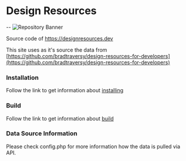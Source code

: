 # Design Resources
--
![Repository Banner](headerimage.png)

Source code of https://designresources.dev

This site uses as it's source the data from [https://github.com/bradtraversy/design-resources-for-developers](https://github.com/bradtraversy/design-resources-for-developers)
### Installation

Follow the link to get information about [installing](https://jigsaw.tighten.co/docs/installation/)


### Build

Follow the link to get information about [build](https://jigsaw.tighten.co/docs/building-and-previewing/#vue-app)

### Data Source Information

Please check config.php for more information how the data is pulled via API.



 
